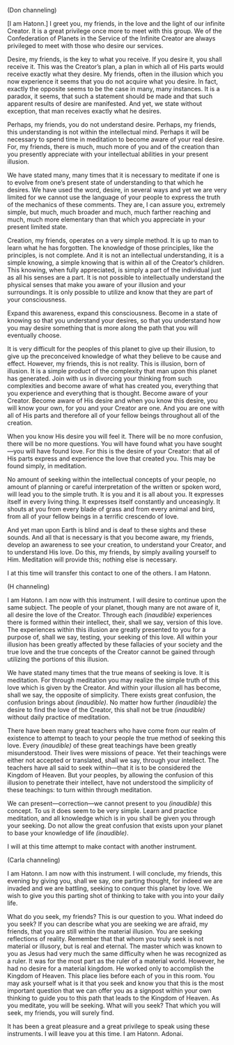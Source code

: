 <p class="channel-type">(Don channeling)</p>
<p>[I am Hatonn.] I greet you, my friends, in the love and the light of our infinite Creator. It is a great privilege once more to meet with this group. We of the Confederation of Planets in the Service of the Infinite Creator are always privileged to meet with those who desire our services.</p>
<p>Desire, my friends, is the key to what you receive. If you desire it, you shall receive it. This was the Creator’s plan, a plan in which all of His parts would receive exactly what they desire. My friends, often in the illusion which you now experience it seems that you do not acquire what you desire. In fact, exactly the opposite seems to be the case in many, many instances. It is a paradox, it seems, that such a statement should be made and that such apparent results of desire are manifested. And yet, we state without exception, that man receives exactly what he desires.</p>
<p>Perhaps, my friends, you do not understand desire. Perhaps, my friends, this understanding is not within the intellectual mind. Perhaps it will be necessary to spend time in meditation to become aware of your real desire. For, my friends, there is much, much more of you and of the creation than you presently appreciate with your intellectual abilities in your present illusion.</p>
<p>We have stated many, many times that it is necessary to meditate if one is to evolve from one’s present state of understanding to that which he desires. We have used the word, desire, in several ways and yet we are very limited for we cannot use the language of your people to express the truth of the mechanics of these comments. They are, I can assure you, extremely simple, but much, much broader and much, much farther reaching and much, much more elementary than that which you appreciate in your present limited state.</p>
<p>Creation, my friends, operates on a very simple method. It is up to man to learn what he has forgotten. The knowledge of those principles, like the principles, is not complete. And it is not an intellectual understanding, it is a simple knowing, a simple knowing that is within all of the Creator’s children. This knowing, when fully appreciated, is simply a part of the individual just as all his senses are a part. It is not possible to intellectually understand the physical senses that make you aware of your illusion and your surroundings. It is only possible to utilize and know that they are part of your consciousness.</p>
<p>Expand this awareness, expand this consciousness. Become in a state of knowing so that you understand your desires, so that you understand how you may desire something that is more along the path that you will eventually choose.</p>
<p>It is very difficult for the peoples of this planet to give up their illusion, to give up the preconceived knowledge of what they believe to be cause and effect. However, my friends, this is not reality. This is illusion, born of illusion. It is a simple product of the complexity that man upon this planet has generated. Join with us in divorcing your thinking from such complexities and become aware of what has created you, everything that you experience and everything that is thought. Become aware of your Creator. Become aware of His desire and when you know this desire, you will know your own, for you and your Creator are one. And you are one with all of His parts and therefore all of your fellow beings throughout all of the creation.</p>
<p>When you know His desire you will feel it. There will be no more confusion, there will be no more questions. You will have found what you have sought—you will have found love. For this is the desire of your Creator: that all of His parts express and experience the love that created you. This may be found simply, in meditation.</p>
<p>No amount of seeking within the intellectual concepts of your people, no amount of planning or careful interpretation of the written or spoken word, will lead you to the simple truth. It is you and it is all about you. It expresses itself in every living thing. It expresses itself constantly and unceasingly. It shouts at you from every blade of grass and from every animal and bird, from all of your fellow beings in a terrific crescendo of love.</p>
<p>And yet man upon Earth is blind and is deaf to these sights and these sounds. And all that is necessary is that you become aware, my friends, develop an awareness to see your creation, to understand your Creator, and to understand His love. Do this, my friends, by simply availing yourself to Him. Meditation will provide this; nothing else is necessary.</p>
<p>I at this time will transfer this contact to one of the others. I am Hatonn.</p>
<p class="channel-type">(H channeling)</p>
<p>I am Hatonn. I am now with this instrument. I will desire to continue upon the same subject. The people of your planet, though many are not aware of it, all desire the love of the Creator. Through each <em>(inaudible)</em> experiences there is formed within their intellect, their, shall we say, version of this love. The experiences within this illusion are greatly presented to you for a purpose of, shall we say, testing, your seeking of this love. All within your illusion has been greatly affected by these fallacies of your society and the true love and the true concepts of the Creator cannot be gained through utilizing the portions of this illusion.</p>
<p>We have stated many times that the true means of seeking is love. It is meditation. For through meditation you may realize the simple truth of this love which is given by the Creator. And within your illusion all has become, shall we say, the opposite of simplicity. There exists great confusion, the confusion brings about <em>(inaudible)</em>. No matter how further <em>(inaudible)</em> the desire to find the love of the Creator, this shall not be true <em>(inaudible)</em> without daily practice of meditation.</p>
<p>There have been many great teachers who have come from our realm of existence to attempt to teach to your people the true method of seeking this love. Every <em>(inaudible)</em> of these great teachings have been greatly misunderstood. Their lives were missions of peace. Yet their teachings were either not accepted or translated, shall we say, through your intellect. The teachers have all said to seek within—that it is to be considered the Kingdom of Heaven. But your peoples, by allowing the confusion of this illusion to penetrate their intellect, have not understood the simplicity of these teachings: to turn within through meditation.</p>
<p>We can present—correction—we cannot present to you <em>(inaudible)</em> this concept. To us it does seem to be very simple. Learn and practice meditation, and all knowledge which is in you shall be given you through your seeking. Do not allow the great confusion that exists upon your planet to base your knowledge of life <em>(inaudible)</em>.</p>
<p>I will at this time attempt to make contact with another instrument.</p>
<p class="channel-type">(Carla channeling)</p>
<p>I am Hatonn. I am now with this instrument. I will conclude, my friends, this evening by giving you, shall we say, one parting thought, for indeed we are invaded and we are battling, seeking to conquer this planet by love. We wish to give you this parting shot of thinking to take with you into your daily life.</p>
<p>What do you seek, my friends? This is our question to you. What indeed do you seek? If you can describe what you are seeking we are afraid, my friends, that you are still within the material illusion. You are seeking reflections of reality. Remember that that whom you truly seek is not material or illusory, but is real and eternal. The master which was known to you as Jesus had very much the same difficulty when he was recognized as a ruler. It was for the most part as the ruler of a material world. However, he had no desire for a material kingdom. He worked only to accomplish the Kingdom of Heaven. This place lies before each of you in this room. You may ask yourself what is it that you seek and know you that this is the most important question that we can offer you as a signpost within your own thinking to guide you to this path that leads to the Kingdom of Heaven. As you meditate, you will be seeking. What will you seek? That which you will seek, my friends, you will surely find.</p>
<p>It has been a great pleasure and a great privilege to speak using these instruments. I will leave you at this time. I am Hatonn. Adonai.</p>